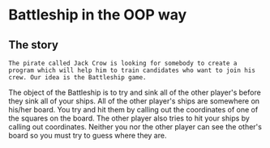 # Battleship in the OOP way


## The story
	The pirate called Jack Crow is looking for somebody to create a program which will help him to train candidates who want to join his crew. Our idea is the Battleship game. 

The object of the Battleship is to try and sink all of the other player's before they sink all of your ships. All of the other player's ships are somewhere on his/her board.  You try and hit them by calling out the coordinates of one of the squares on the board.  The other player also tries to hit your ships by calling out coordinates.  Neither you nor the other player can see the other's board so you must try to guess where they are.


















